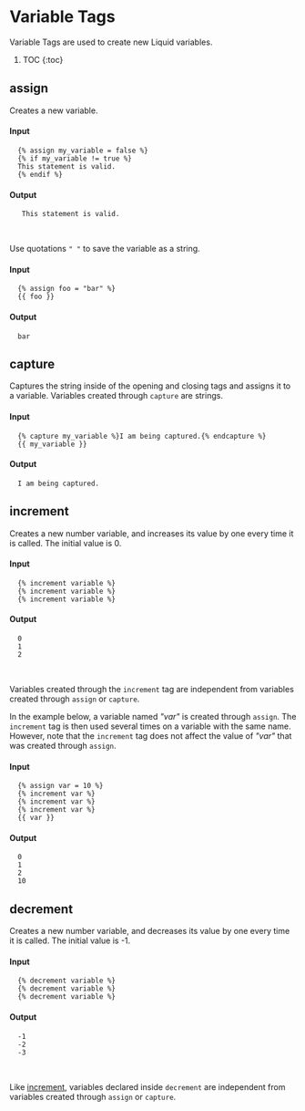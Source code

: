 # Variable Tags

Variable Tags are used to create new Liquid variables.

1. TOC
{:toc}

## assign

Creates a new variable.

#### Input

~~~ liquid
  {% assign my_variable = false %}
  {% if my_variable != true %}
  This statement is valid.
  {% endif %}
~~~

#### Output

~~~
   This statement is valid.
~~~

<br>

Use quotations `" "` to save the variable as a string.

#### Input

~~~ liquid
  {% assign foo = "bar" %}
  {{ foo }}
~~~

#### Output

~~~
  bar
~~~

## capture

Captures the string inside of the opening and closing tags and assigns it to a variable. Variables created through `capture` are strings.

#### Input

~~~ liquid
  {% capture my_variable %}I am being captured.{% endcapture %}
  {{ my_variable }}
~~~

#### Output

~~~
  I am being captured.
~~~

## increment

Creates a new number variable, and increases its value by one every time it is called. The initial value is 0.

#### Input

~~~ liquid
  {% increment variable %}
  {% increment variable %}
  {% increment variable %}
~~~

#### Output

~~~
  0
  1
  2
~~~

<br>

Variables created through the `increment` tag are independent from variables created through `assign` or `capture`.

In the example below, a variable named *"var"* is created through `assign`. The `increment` tag is then used several times on a variable with the same name. However, note that the `increment` tag does not affect the value of *"var"* that was created through `assign`.

#### Input

~~~ liquid
  {% assign var = 10 %}
  {% increment var %}
  {% increment var %}
  {% increment var %}
  {{ var }}
~~~

#### Output

~~~
  0
  1
  2
  10
~~~

## decrement

Creates a new number variable, and decreases its value by one every time it is called. The initial value is -1.

#### Input

~~~ liquid
  {% decrement variable %}
  {% decrement variable %}
  {% decrement variable %}
~~~

#### Output

~~~
  -1
  -2
  -3
~~~

<br>

Like [increment](/reference/tags/variable_tags#increment), variables declared inside `decrement` are independent from variables created through `assign` or `capture`.
